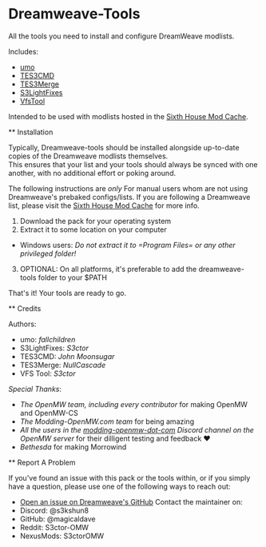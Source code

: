 # Dreamweave-Tools

All the tools you need to install and configure DreamWeave modlists.

Includes:

- [umo](https://modding-openmw.gitlab.io/umo/)
- [TES3CMD]()
- [TES3Merge]()
- [S3LightFixes](https://github.com/DreamWeave-MP/S3LightFixes)
- [VfsTool](https://github.com/DreamWeave-MP/vfstool)

Intended to be used with modlists hosted in the [Sixth House Mod Cache]().

** Installation

Typically, Dreamweave-tools should be installed alongside up-to-date copies of the Dreamweave modlists themselves.  
This ensures that your list and your tools should always be synced with one another, with no additional effort or poking around.

The following instructions are *only* For manual users whom are not using Dreamweave's prebaked configs/lists. If you are following a Dreamweave list, please visit the [Sixth House Mod Cache]() for more info.
1. Download the pack for your operating system
2. Extract it to some location on your computer
  - Windows users: *Do not extract it to =Program Files= or any other privileged folder!*
3. OPTIONAL: On all platforms, it's preferable to add the dreamweave-tools folder to your $PATH

That's it! Your tools are ready to go. 

** Credits

Authors:
- umo: *fallchildren*
- S3LightFixes: *S3ctor*
- TES3CMD: *John Moonsugar*
- TES3Merge: *NullCascade*
- VFS Tool: *S3ctor*

*Special Thanks*:

- *The OpenMW team, including every contributor* for making OpenMW and OpenMW-CS
- *The Modding-OpenMW.com team* for being amazing
- *All the users in the [modding-openmw-dot-com](https://discord.com/channels/260439894298460160/995021436924203199) Discord channel on the OpenMW server* for their dilligent testing and feedback ❤️
- *Bethesda* for making Morrowind

** Report A Problem

If you've found an issue with this pack or the tools within, or if you simply have a question, please use one of the following ways to reach out:

- [Open an issue on Dreamweave's GitHub]()
Contact the maintainer on:
- Discord: @s3kshun8
- GitHub: @magicaldave
- Reddit: S3ctor-OMW
- NexusMods: S3ctorOMW
